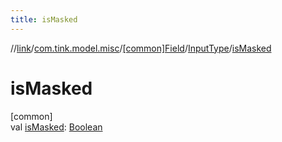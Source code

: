 ```yaml
---
title: isMasked
---
```

//[link](../../../../index.html)/[com.tink.model.misc](../../index.html)/[[common]Field](../index.html)/[InputType](index.html)/[isMasked](is-masked.html)



# isMasked



[common]\
val [isMasked](is-masked.html): [Boolean](https://kotlinlang.org/api/latest/jvm/stdlib/kotlin/-boolean/index.html)




